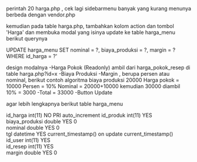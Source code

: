 perintah 20
harga.php , cek lagi sidebarmenu banyak yang kurang menunya berbeda dengan vendor.php

kemudian pada table harga.php, tambahkan kolom action dan tombol 'Harga' dan membuka modal
yang isinya update ke table harga_menu
berikut querynya

UPDATE harga_menu SET nominal = ?, biaya_produksi = ?, margin = ? WHERE id_harga = ?'

design modalnya
-Harga Pokok  (Readonly) ambil dari harga_pokok_resep di table harga.php?id=x
-Biaya Produksi
-Margin , berupa persen atau nominal, berikut contoh algoritma
         biaya produksi 20000
         Harga pokok = 10000
         Persen = 10%
         Nominal = 20000+10000 kemudian 30000 diambil 10% = 3000
-Total = 33000
-Button Update

agar lebih lengkapnya berikut table harga_menu

id_harga	int(11)	NO	PRI		auto_increment
id_produk	int(11)	YES			
biaya_produksi	double	YES		0	
nominal	double	YES		0	
tgl	datetime	YES		current_timestamp()	on update current_timestamp()
id_user	int(11)	YES			
id_resep	int(11)	YES			
margin	double	YES		0	
